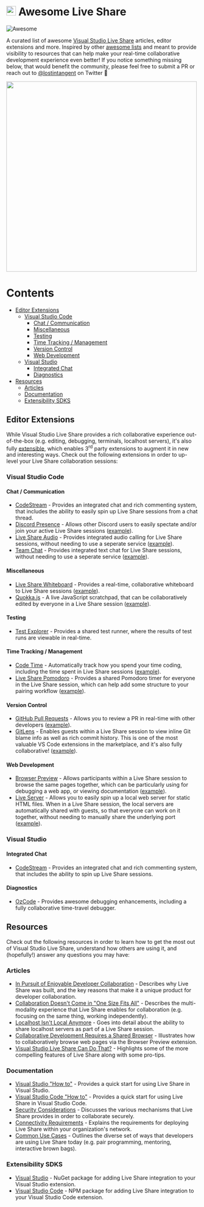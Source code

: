 # <img src="https://ms-vsliveshare.gallerycdn.vsassets.io/extensions/ms-vsliveshare/vsliveshare-pack/0.2.12/1554959297207/Microsoft.VisualStudio.Services.Icons.Default" width="25px" /> Awesome Live Share
<img src="https://awesome.re/badge.svg" alt="Awesome">

A curated list of awesome [Visual Studio Live Share](https://aka.ms/vsls) articles, editor extensions and more. Inspired by other [awesome lists](https://github.com/sindresorhus/awesome-nodejs) and meant to provide visibility to resources that can help make your real-time collaborative development experience even better! If you notice something missing below, that would benefit the community, please feel free to submit a PR or reach out to [@lostintangent](http://twitter.com/lostintangent) on Twitter 👋

<a href="https://aka.ms/vsls-zelda"><img src="https://aka.ms/vsls-zelda" width="500px" /></a>

# Contents

- [Editor Extensions](#extensions)
    - [Visual Studio Code](#visual-studio-code)
        - [Chat / Communication](#chat--communication)
        - [Miscellaneous](#miscellaneous)
        - [Testing](#testing)
        - [Time Tracking / Management](#time-tracking--management)
        - [Version Control](#version-control)
        - [Web Development](#web-development)
    - [Visual Studio](#visual-studio)
        - [Integrated Chat](#integrated-chat)
        - [Diagnostics](#diagnostics)
- [Resources](#resources)
    - [Articles](#articles)
    - [Documentation](#documentation) 
    - [Extensibility SDKS](#exensibility-sdks)

## Editor Extensions

While Visual Studio Live Share provides a rich collaborative experience out-of-the-box (e.g. editing, debugging, terminals, localhost servers), it's also fully [extensible](#exensibility-sdks), which enables 3<sup>rd</sup> party extensions to augment it in new and interesting ways. Check out the following extensions in order to up-level your Live Share collaboration sessions:

### Visual Studio Code

#### Chat / Communication

- [CodeStream](https://marketplace.visualstudio.com/items?itemName=CodeStream.codestream) - Provides an integrated chat and rich commenting system, that includes the ability to easily spin up Live Share sessions from a chat thread.
- [Discord Presence](https://marketplace.visualstudio.com/items?itemName=icrawl.discord-vscode) - Allows other Discord users to easily spectate and/or join your active Live Share sessions ([example](https://twitter.com/LostInTangent/status/1070566201078640640)).
- [Live Share Audio](https://aka.ms/vsls-audio) - Provides integrated audio calling for Live Share sessions, without needing to use a seperate service ([example](https://twitter.com/lostintangent/status/1075155769870307329)).
- [Team Chat](https://marketplace.visualstudio.com/items?itemName=karigari.chat) - Provides integrated text chat for Live Share sessions, without needing to use a seperate service ([example](https://twitter.com/lostintangent/status/1075155769870307329)).

#### Miscellaneous

- [Live Share Whiteboard](https://aka.ms/vsls-whiteboard) - Provides a real-time, collaborative whiteboard to Live Share sessions ([example](https://twitter.com/lostintangent/status/1079846355290415104)).
- [Quokka.js](https://marketplace.visualstudio.com/items?itemName=WallabyJs.quokka-vscode) - A live JavaScript scratchpad, that can be collaboratively edited by everyone in a Live Share session ([example](https://twitter.com/wallabyjs/status/1050188666889428992)).

#### Testing

- [Test Explorer](https://marketplace.visualstudio.com/items?itemName=hbenl.vscode-test-explorer-liveshare) - Provides a shared test runner, where the results of test runs are viewable in real-time.

#### Time Tracking / Management

- [Code Time](https://marketplace.visualstudio.com/items?itemName=softwaredotcom.swdc-vscode) - Automatically track how you spend your time coding, including the time spent in Live Share sessions ([example](https://twitter.com/brettmstevens/status/1103809321702313984)).
- [Live Share Pomodoro](https://marketplace.visualstudio.com/items?itemName=lostintangent.vsls-pomodoro) - Provides a shared Pomodoro timer for everyone in the Live Share session, which can help add some structure to your pairing workflow ([example](https://twitter.com/lostintangent/status/1115847842453762049)).

#### Version Control

- [GitHub Pull Requests](https://marketplace.visualstudio.com/items?itemName=GitHub.vscode-pull-request-github) - Allows you to review a PR in real-time with other developers ([example](https://twitter.com/lostintangent/status/1093950344239837184)).
- [GitLens](https://marketplace.visualstudio.com/items?itemName=eamodio.gitlens) - Enables guests within a Live Share session to view inline Git blame info as well as rich commit history. This is one of the most valuable VS Code extensions in the marketplace, and it's also fully collaborative! ([example](https://twitter.com/LostInTangent/status/1085919402954874883)).

#### Web Development

- [Browser Preview](https://marketplace.visualstudio.com/items?itemName=auchenberg.vscode-browser-preview) - Allows participants within a Live Share session to browse the same pages together, which can be particularly using for debugging a web app, or viewing documentation ([example](https://twitter.com/auchenberg/status/1116362646784102400)).
- [Live Server](https://marketplace.visualstudio.com/items?itemName=ritwickdey.LiveServer) - Allows you to easily spin up a local web server for static HTML files. When in a Live Share session, the local servers are automatically shared with guests, so that everyone can work on it together, without needing to manually share the underlying port ([example](https://twitter.com/LostInTangent/status/1063445225140568065)).

### Visual Studio

#### Integrated Chat

- [CodeStream](https://marketplace.visualstudio.com/items?itemName=CodeStream.codestream-vs) - Provides an integrated chat and rich commenting system, that includes the ability to spin up Live Share sessions.

#### Diagnostics

- [OzCode](https://marketplace.visualstudio.com/items?itemName=CodeValueLtd.OzCode) - Provides awesome debugging enhancements, including a fully collaborative time-travel debugger.

## Resources

Check out the following resources in order to learn how to get the most out of Visual Studio Live Share, understand how others are using it, and (hopefully!) answer any questions you may have:

### Articles

- [In Pursuit of Enjoyable Developer Collaboration](https://aka.ms/vsls-why) - Describes why Live Share was built, and the key reasons that make it a unique product for developer collaboration.
- [Collaboration Doesn't Come in "One Size Fits All"](https://dev.to/lostintangent/collaboration-doesn-t-come-in-one-size-fits-all-33ai) - Describes the multi-modality experience that Live Share enables for collaboration (e.g. focusing on the same thing, working independently).
- [Localhost Isn't Local Anymore](https://dev.to/lostintangent/localhost-isnt-local-anymore-2ib6) - Goes into detail about the ability to share localhost servers as part of a Live Share session.
- [Collaborative Development Requires a Shared Browser](https://dev.to/lostintangent/collaborative-browsing-within-visual-studio-code-4h92) - Illustrates how to collaboratively browse web pages via the Browser Preview extension.
- [Visual Studio Live Share Can Do That?](https://www.smashingmagazine.com/2018/09/visual-studio-live/) - Highlights some of the more compelling features of Live Share along with some pro-tips.

### Documentation

- [Visual Studio "How to"](https://docs.microsoft.com/en-us/visualstudio/liveshare/use/vs) - Provides a quick start for using Live Share in Visual Studio.
- [Visual Studio Code "How to"](https://docs.microsoft.com/en-us/visualstudio/liveshare/use/vscode) - Provides a quick start for using Live Share in Visual Studio Code.
- [Security Considerations](https://docs.microsoft.com/en-us/visualstudio/liveshare/reference/security) - Discusses the various mechanisms that Live Share provides in order to collaborate securely.
- [Connectivity Requirements](https://docs.microsoft.com/en-us/visualstudio/liveshare/reference/connectivity) - Explains the requirements for deploying Live Share within your organization's network.
- [Common Use Cases](https://docs.microsoft.com/en-us/visualstudio/liveshare/reference/use-cases) - Outlines the diverse set of ways that developers are using Live Share today (e.g. pair programming, mentoring, interactive brown bags).

### Extensibility SDKS

- [Visual Studio](https://www.nuget.org/packages/Microsoft.VisualStudio.LiveShare/) - NuGet package for adding Live Share integration to your Visual Studio extension.
- [Visual Studio Code](https://npmjs.com/vsls) - NPM package for adding Live Share integration to your Visual Studio Code extension.
